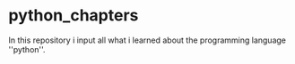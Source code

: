 # python_chapters
In this repository i input all what i learned about the programming language ''python''.
